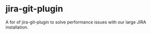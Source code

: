 # jira-git-plugin

A for of jira-git-plugin to solve performance issues with our large JIRA installation.
